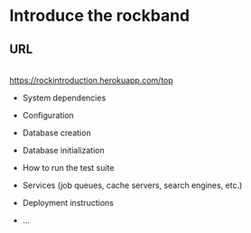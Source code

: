 # Introduce the rockband
 ## URL
 <br>https://rockintroduction.herokuapp.com/top
 
* System dependencies

* Configuration

* Database creation

* Database initialization

* How to run the test suite

* Services (job queues, cache servers, search engines, etc.)

* Deployment instructions

* ...
